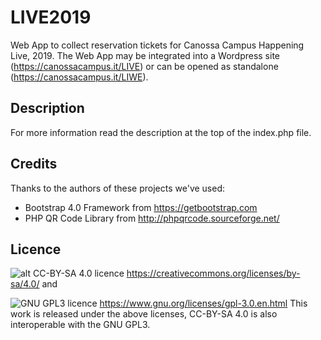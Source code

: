 # LIVE2019
Web App to collect reservation tickets for Canossa Campus Happening Live, 2019.
The Web App may be integrated into a Wordpress site (https://canossacampus.it/LIVE) or can be opened as standalone (https://canossacampus.it/LIWE).

## Description
For more information read the description at the top of the index.php file.

## Credits
Thanks to the authors of these projects we've used:
- Bootstrap 4.0 Framework from https://getbootstrap.com
- PHP QR Code Library from http://phpqrcode.sourceforge.net/

## Licence
![alt CC-BY-SA 4.0](https://licensebuttons.net/l/by-sa/4.0/88x31.png) licence https://creativecommons.org/licenses/by-sa/4.0/ and

![GNU GPL3](https://www.gnu.org/graphics/gplv3-88x31.png) licence https://www.gnu.org/licenses/gpl-3.0.en.html
This work is released under the above licenses, CC-BY-SA 4.0 is also interoperable with the GNU GPL3.
